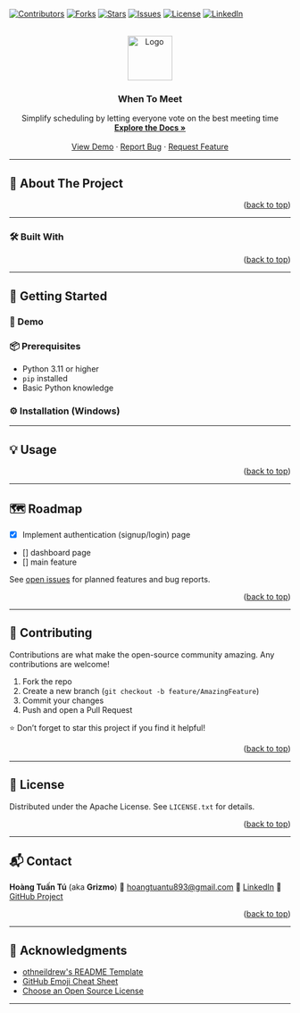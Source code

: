 <!-- Improved compatibility of back to top link -->
<a id="readme-top"></a>

<!-- PROJECT SHIELDS -->

[![Contributors][contributors-shield]][contributors-url]
[![Forks][forks-shield]][forks-url]
[![Stars][stars-shield]][stars-url]
[![Issues][issues-shield]][issues-url]
[![License][license-shield]][license-url]
[![LinkedIn][linkedin-shield]][linkedin-url]

<!-- PROJECT LOGO -->
<br />
<div align="center">
  <a href="https://github.com/Grizmo2610/WhenToMeet">
    <img src="static/images/Logo.png" alt="Logo" width="80" height="80">
  </a>

  <h3 align="center">When To Meet</h3>

  <p align="center">
    Simplify scheduling by letting everyone vote on the best meeting time
    <br />
    <a href="https://github.com/Grizmo2610/WhenToMeet"><strong>Explore the Docs »</strong></a>
    <br />
    <br />
    <a href="#">View Demo</a>
    ·
    <a href="https://github.com/Grizmo2610/WhenToMeet/issues/new?labels=bug&template=bug-report---.md">Report Bug</a>
    ·
    <a href="https://github.com/Grizmo2610/WhenToMeet/issues/new?labels=enhancement&template=feature-request---.md">Request Feature</a>
  </p>
</div>

---

## 📌 About The Project

<p align="right">(<a href="#readme-top">back to top</a>)</p>

---

### 🛠️ Built With


<p align="right">(<a href="#readme-top">back to top</a>)</p>

---

## 🚀 Getting Started


### 🔗 Demo

### 📦 Prerequisites

- Python 3.11 or higher
- `pip` installed
- Basic Python knowledge

### ⚙️ Installation (Windows)


---

## 💡 Usage

<p align="right">(<a href="#readme-top">back to top</a>)</p>

---

## 🗺️ Roadmap
* [x] Implement authentication (signup/login) page
* [] dashboard page
* [] main feature


See [open issues](https://github.com/Grizmo2610/WhenToMeet/issues) for planned features and bug reports.

<p align="right">(<a href="#readme-top">back to top</a>)</p>

---

## 🤝 Contributing

Contributions are what make the open-source community amazing. Any contributions are welcome!

1. Fork the repo
2. Create a new branch (`git checkout -b feature/AmazingFeature`)
3. Commit your changes
4. Push and open a Pull Request

⭐ Don’t forget to star this project if you find it helpful!

<p align="right">(<a href="#readme-top">back to top</a>)</p>

---

## 🪪 License

Distributed under the Apache License. See `LICENSE.txt` for details.

<p align="right">(<a href="#readme-top">back to top</a>)</p>

---

## 📬 Contact

**Hoàng Tuấn Tú** (aka **Grizmo**)
📧 [hoangtuantu893@gmail.com](mailto:hoangtuantu893@gmail.com)
🔗 [LinkedIn](https://www.linkedin.com/in/grizmo/)
🔗 [GitHub Project](https://github.com/Grizmo2610/WhenToMeet)

<p align="right">(<a href="#readme-top">back to top</a>)</p>

---

## 🙏 Acknowledgments

* [othneildrew's README Template](https://github.com/othneildrew/Best-README-Template)
* [GitHub Emoji Cheat Sheet](https://www.webpagefx.com/tools/emoji-cheat-sheet)
* [Choose an Open Source License](https://choosealicense.com)

---

<!-- MARKDOWN LINKS & IMAGES -->

[contributors-shield]: https://img.shields.io/github/contributors/Grizmo2610/WhenToMeet.svg?style=for-the-badge
[contributors-url]: https://github.com/Grizmo2610/WhenToMeet/graphs/contributors
[forks-shield]: https://img.shields.io/github/forks/Grizmo2610/WhenToMeet.svg?style=for-the-badge
[forks-url]: https://github.com/Grizmo2610/WhenToMeet/network/members
[stars-shield]: https://img.shields.io/github/stars/Grizmo2610/WhenToMeet.svg?style=for-the-badge
[stars-url]: https://github.com/Grizmo2610/WhenToMeet/stargazers
[issues-shield]: https://img.shields.io/github/issues/Grizmo2610/WhenToMeet.svg?style=for-the-badge
[issues-url]: https://github.com/Grizmo2610/WhenToMeet/issues
[license-shield]: https://img.shields.io/github/license/Grizmo2610/WhenToMeet.svg?style=for-the-badge
[license-url]: https://github.com/Grizmo2610/WhenToMeet/blob/master/LICENSE.txt
[linkedin-shield]: https://img.shields.io/badge/-LinkedIn-black.svg?style=for-the-badge&logo=linkedin&colorB=555
[linkedin-url]: https://linkedin.com/in/grizmo
